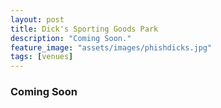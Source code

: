 ```yaml
---
layout: post
title: Dick's Sporting Goods Park
description: "Coming Soon."
feature_image: "assets/images/phishdicks.jpg"
tags: [venues]
---
```


### Coming Soon
